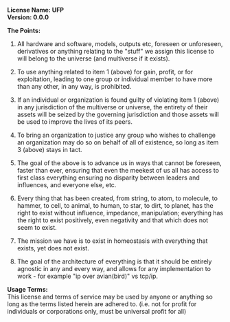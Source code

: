 <b>License Name:  UFP</b>
</br><b>Version: 0.0.0</b>

<b>The Points:</b>
1) All hardware and software, models, outputs etc, foreseen or unforeseen, derivatives or anything relating to the "stuff" we assign this license to will belong to the universe (and multiverse if it exists).

2) To use anything related to item 1 (above) for gain, profit, or for exploitation, leading to one group or individual member to have more than any other, in any way, is prohibited.

3) If an individual or organization is found guilty of violating item 1 (above) in any jurisdiction of the multiverse or universe, the entirety of their assets will be seized by the governing jurisdiction and those assets will be used to improve the lives of its peers.

4) To bring an organization to justice any group who wishes to challenge an organization may do so on behalf of all of existence, so long as item 3 (above) stays in tact.

5) The goal of the above is to advance us in ways that cannot be foreseen, faster than ever, ensuring that even the meekest of us all has access to first class everything ensuring no disparity between leaders and influences, and everyone else, etc.

6) Every thing that has been created, from string, to atom, to molecule, to hammer, to cell, to animal, to human, to star, to dirt, to planet, has the right to exist without influence, impedance, manipulation; everything has the right to exist positively, even negativity and that which does not seem to exist.

7) The mission we have is to exist in homeostasis with everything that exists, yet does not exist.

8) The goal of the architecture of everything is that it should be entirely agnostic in any and every way, and allows for any implementation to work - for example "ip over avian(bird)" vs tcp/ip.

<b>Usage Terms:</b>
</br>This license and terms of service may be used by anyone or anything so long as the terms listed herein are adhered to.  (i.e. not for profit for individuals or corporations only, must be universal profit for all)
